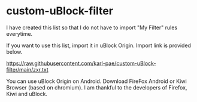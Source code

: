 # custom-uBlock-filter
I have created this list so that I do not have to import "My Filter" rules everytime.

If you want to use this list, import it in uBlock Origin. Import link is provided below.

https://raw.githubusercontent.com/karl-pae/custom-uBlock-filter/main/zxr.txt

You can use uBlock Origin on Android. Download FireFox Android or Kiwi Browser (based on chromium).
I am thankful to the developers of Firefox, Kiwi and uBlock.
